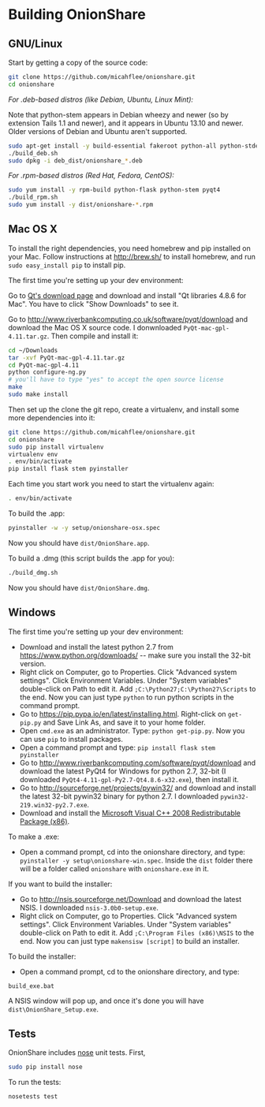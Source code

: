 # Building OnionShare

## GNU/Linux

Start by getting a copy of the source code:

```sh
git clone https://github.com/micahflee/onionshare.git
cd onionshare
```

*For .deb-based distros (like Debian, Ubuntu, Linux Mint):*

Note that python-stem appears in Debian wheezy and newer (so by extension Tails 1.1 and newer), and it appears in Ubuntu 13.10 and newer. Older versions of Debian and Ubuntu aren't supported.

```sh
sudo apt-get install -y build-essential fakeroot python-all python-stdeb python-flask python-stem python-qt4
./build_deb.sh
sudo dpkg -i deb_dist/onionshare_*.deb
```

*For .rpm-based distros (Red Hat, Fedora, CentOS):*

```sh
sudo yum install -y rpm-build python-flask python-stem pyqt4
./build_rpm.sh
sudo yum install -y dist/onionshare-*.rpm
```

## Mac OS X

To install the right dependencies, you need homebrew and pip installed on your Mac. Follow instructions at http://brew.sh/ to install homebrew, and run `sudo easy_install pip` to install pip.

The first time you're setting up your dev environment:

Go to [Qt's download page](http://qt-project.org/downloads) and download and install "Qt libraries 4.8.6 for Mac". You have to click "Show Downloads" to see it.

Go to http://www.riverbankcomputing.co.uk/software/pyqt/download and download the Mac OS X source code. I donwnloaded `PyQt-mac-gpl-4.11.tar.gz`. Then compile and install it:

```sh
cd ~/Downloads
tar -xvf PyQt-mac-gpl-4.11.tar.gz
cd PyQt-mac-gpl-4.11
python configure-ng.py
# you'll have to type "yes" to accept the open source license
make
sudo make install
```

Then set up the clone the git repo, create a virtualenv, and install some more dependencies into it:

```sh
git clone https://github.com/micahflee/onionshare.git
cd onionshare
sudo pip install virtualenv
virtualenv env
. env/bin/activate
pip install flask stem pyinstaller
```

Each time you start work you need to start the virtualenv again:

```sh
. env/bin/activate
```

To build the .app:

```sh
pyinstaller -w -y setup/onionshare-osx.spec
```

Now you should have `dist/OnionShare.app`.

To build a .dmg (this script builds the .app for you):

```sh
./build_dmg.sh
```

Now you should have `dist/OnionShare.dmg`.

## Windows

The first time you're setting up your dev environment:

* Download and install the latest python 2.7 from https://www.python.org/downloads/ -- make sure you install the 32-bit version.
* Right click on Computer, go to Properties. Click "Advanced system settings". Click Environment Variables. Under "System variables" double-click on Path to edit it. Add `;C:\Python27;C:\Python27\Scripts` to the end. Now you can just type `python` to run python scripts in the command prompt.
* Go to https://pip.pypa.io/en/latest/installing.html. Right-click on `get-pip.py` and Save Link As, and save it to your home folder.
* Open `cmd.exe` as an administrator. Type: `python get-pip.py`. Now you can use `pip` to install packages.
* Open a command prompt and type: `pip install flask stem pyinstaller`
* Go to http://www.riverbankcomputing.com/software/pyqt/download and download the latest PyQt4 for Windows for python 2.7, 32-bit (I downloaded `PyQt4-4.11-gpl-Py2.7-Qt4.8.6-x32.exe`), then install it.
* Go to http://sourceforge.net/projects/pywin32/ and download and install the latest 32-bit pywin32 binary for python 2.7. I downloaded `pywin32-219.win32-py2.7.exe`.
* Download and install the [Microsoft Visual C++ 2008 Redistributable Package (x86)](http://www.microsoft.com/en-us/download/details.aspx?id=29).

To make a .exe:

* Open a command prompt, cd into the onionshare directory, and type: `pyinstaller -y setup\onionshare-win.spec`. Inside the `dist` folder there will be a folder called `onionshare` with `onionshare.exe` in it.

If you want to build the installer:

* Go to http://nsis.sourceforge.net/Download and download the latest NSIS. I downloaded `nsis-3.0b0-setup.exe`.
* Right click on Computer, go to Properties. Click "Advanced system settings". Click Environment Variables. Under "System variables" double-click on Path to edit it. Add `;C:\Program Files (x86)\NSIS` to the end. Now you can just type `makensisw [script]` to build an installer.

To build the installer:

* Open a command prompt, cd to the onionshare directory, and type:

`build_exe.bat`

A NSIS window will pop up, and once it's done you will have `dist\OnionShare_Setup.exe`.

## Tests

OnionShare includes [nose](https://nose.readthedocs.org/en/latest/) unit tests. First,

```sh
sudo pip install nose
```

To run the tests:

```sh
nosetests test
```
